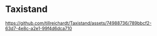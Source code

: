 # Taxistand
 

https://github.com/tillreichardt/Taxistand/assets/74988736/789bbcf2-63d7-4e8c-a2e1-99f4d6dca710
